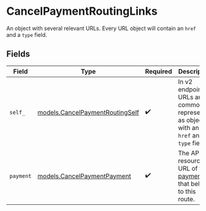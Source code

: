 # CancelPaymentRoutingLinks

An object with several relevant URLs. Every URL object will contain an `href` and a `type` field.


## Fields

| Field                                                                                      | Type                                                                                       | Required                                                                                   | Description                                                                                |
| ------------------------------------------------------------------------------------------ | ------------------------------------------------------------------------------------------ | ------------------------------------------------------------------------------------------ | ------------------------------------------------------------------------------------------ |
| `self_`                                                                                    | [models.CancelPaymentRoutingSelf](../models/cancelpaymentroutingself.md)                   | :heavy_check_mark:                                                                         | In v2 endpoints, URLs are commonly represented as objects with an `href` and `type` field. |
| `payment`                                                                                  | [models.CancelPaymentPayment](../models/cancelpaymentpayment.md)                           | :heavy_check_mark:                                                                         | The API resource URL of the [payment](get-payment) that belong to this route.              |